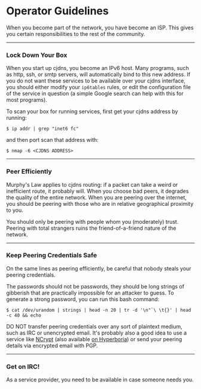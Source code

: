 # Operator Guidelines

When you become part of the network, you have become an ISP. This gives you certain responsibilities to the rest of the community.

---

### Lock Down Your Box

When you start up cjdns, you become an IPv6 host. Many programs, such as http, ssh, or smtp servers, will automatically bind to this new address. If you do not want these services to be available over your cjdns interface, you should either modify your `ip6tables` rules, or edit the configuration file of the service in question (a simple Google search can help with this for most programs).

To scan your box for running services, first get your cjdns address by running:

`$ ip addr | grep "inet6 fc"`

and then port scan that address with:

`$ nmap -6 <CJDNS ADDRESS>`

---

### Peer Efficiently

Murphy's Law applies to cjdns routing: if a packet can take a weird or inefficient route, it probably will. When you choose bad peers, it degrades the quality of the entire network. When you are peering over the internet, you should be peering with those who are in relative geographical proximity to you.

You should only be peering with people whom you (moderately) trust. Peering with total strangers ruins the friend-of-a-friend nature of the network.

---

### Keep Peering Credentials Safe

On the same lines as peering efficiently, be careful that nobody steals your peering credentials.

The passwords should not be passwords, they should be long strings of gibberish that are practically impossible for an attacker to guess. To generate a strong password, you can run this bash command:

```
$ cat /dev/urandom | strings | head -n 20 | tr -d '\n"`\ \t{}' | head -c 40 && echo

```

DO NOT transfer peering credentials over any sort of plaintext medium, such as IRC or unencrypted email. It's probably also a good idea to use a service like [NCrypt](https://ncry.pt) (also available [on Hyperboria](http://cjdns.ncry.pt)) or send your peering details via encrypted email with PGP.

---

### Get on IRC!

As a service provider, you need to be available in case someone needs you.
